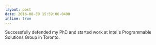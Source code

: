 ```yaml
---
layout: post
date: 2016-08-30 15:59:00-0400
inline: true
---
```


Successfully defended my PhD and started work at Intel's Programmable Solutions Group in Toronto.

